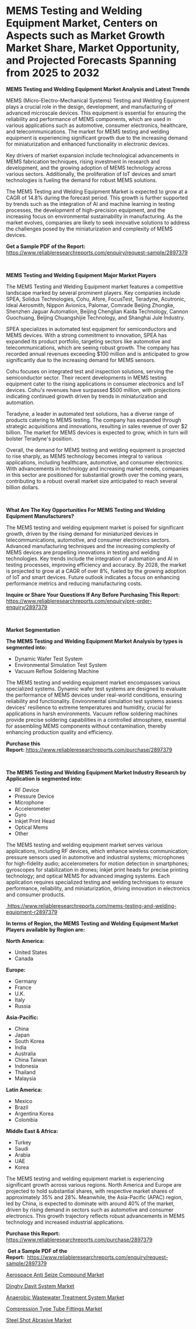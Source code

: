 <p><h1>MEMS Testing and Welding Equipment Market, Centers on Aspects such as Market Growth Market Share, Market Opportunity, and Projected Forecasts Spanning from 2025 to 2032</h1></p><p><strong>MEMS Testing and Welding Equipment Market Analysis and Latest Trends</strong></p>
<p><p>MEMS (Micro-Electro-Mechanical Systems) Testing and Welding Equipment plays a crucial role in the design, development, and manufacturing of advanced microscale devices. This equipment is essential for ensuring the reliability and performance of MEMS components, which are used in various applications such as automotive, consumer electronics, healthcare, and telecommunications. The market for MEMS testing and welding equipment is experiencing significant growth due to the increasing demand for miniaturization and enhanced functionality in electronic devices.</p><p>Key drivers of market expansion include technological advancements in MEMS fabrication techniques, rising investment in research and development, and the growing adoption of MEMS technology across various sectors. Additionally, the proliferation of IoT devices and smart technologies is fueling the demand for robust MEMS solutions. </p><p>The MEMS Testing and Welding Equipment Market is expected to grow at a CAGR of 14.8% during the forecast period. This growth is further supported by trends such as the integration of AI and machine learning in testing processes, the development of high-precision equipment, and the increasing focus on environmental sustainability in manufacturing. As the market evolves, companies are likely to seek innovative solutions to address the challenges posed by the miniaturization and complexity of MEMS devices.</p></p>
<p><strong>Get a Sample PDF of the Report:&nbsp;</strong> <a href="https://www.reliableresearchreports.com/enquiry/request-sample/2897379?utm_campaign=32&utm_medium=2&utm_source=Github&utm_content=ia&utm_term=15032025&utm_id=mems-testing-and-welding-equipment">https://www.reliableresearchreports.com/enquiry/request-sample/2897379</a></p>
<p>&nbsp;</p>
<p><strong>MEMS Testing and Welding Equipment Major Market Players</strong></p>
<p><p>The MEMS Testing and Welding Equipment market features a competitive landscape marked by several prominent players. Key companies include SPEA, Solidus Technologies, Cohu, Afore, FocusTest, Teradyne, Acutronic, Ideal Aerosmith, Nippon Avionics, Palomar, Comrade Beijing Zhongke, Shenzhen Jaguar Automation, Beijing Chenglian Kaida Technology, Cannon Guochuang, Beijing Chuangshijie Technology, and Shanghai Jule Industry.</p><p>SPEA specializes in automated test equipment for semiconductors and MEMS devices. With a strong commitment to innovation, SPEA has expanded its product portfolio, targeting sectors like automotive and telecommunications, which are seeing robust growth. The company has recorded annual revenues exceeding $100 million and is anticipated to grow significantly due to the increasing demand for MEMS sensors.</p><p>Cohu focuses on integrated test and inspection solutions, serving the semiconductor sector. Their recent developments in MEMS testing equipment cater to the rising applications in consumer electronics and IoT devices. Cohu's revenues have surpassed $500 million, with projections indicating continued growth driven by trends in miniaturization and automation.</p><p>Teradyne, a leader in automated test solutions, has a diverse range of products catering to MEMS testing. The company has expanded through strategic acquisitions and innovations, resulting in sales revenue of over $2 billion. The market for MEMS devices is expected to grow, which in turn will bolster Teradyne's position.</p><p>Overall, the demand for MEMS testing and welding equipment is projected to rise sharply, as MEMS technology becomes integral to various applications, including healthcare, automotive, and consumer electronics. With advancements in technology and increasing market needs, companies in this sector are positioned for substantial growth over the coming years, contributing to a robust overall market size anticipated to reach several billion dollars.</p></p>
<p>&nbsp;</p>
<p><strong>What Are The Key Opportunities For MEMS Testing and Welding Equipment Manufacturers?</strong></p>
<p><p>The MEMS testing and welding equipment market is poised for significant growth, driven by the rising demand for miniaturized devices in telecommunications, automotive, and consumer electronics sectors. Advanced manufacturing techniques and the increasing complexity of MEMS devices are propelling innovations in testing and welding technologies. Key trends include the integration of automation and AI in testing processes, improving efficiency and accuracy. By 2028, the market is projected to grow at a CAGR of over 8%, fueled by the growing adoption of IoT and smart devices. Future outlook indicates a focus on enhancing performance metrics and reducing manufacturing costs.</p></p>
<p><strong>Inquire or Share Your Questions If Any Before Purchasing This Report:</strong> <a href="https://www.reliableresearchreports.com/enquiry/pre-order-enquiry/2897379?utm_campaign=32&utm_medium=2&utm_source=Github&utm_content=ia&utm_term=15032025&utm_id=mems-testing-and-welding-equipment">https://www.reliableresearchreports.com/enquiry/pre-order-enquiry/2897379</a></p>
<p>&nbsp;</p>
<p><strong>Market Segmentation</strong></p>
<p><strong>The MEMS Testing and Welding Equipment Market Analysis by types is segmented into:</strong></p>
<p><ul><li>Dynamic Wafer Test System</li><li>Environmental Simulation Test System</li><li>Vacuum Reflow Soldering Machine</li></ul></p>
<p><p>The MEMS testing and welding equipment market encompasses various specialized systems. Dynamic wafer test systems are designed to evaluate the performance of MEMS devices under real-world conditions, ensuring reliability and functionality. Environmental simulation test systems assess devices' resilience to extreme temperatures and humidity, crucial for applications in harsh environments. Vacuum reflow soldering machines provide precise soldering capabilities in a controlled atmosphere, essential for assembling MEMS components without contamination, thereby enhancing production quality and efficiency.</p></p>
<p><strong>Purchase this Report:&nbsp;</strong><a href="https://www.reliableresearchreports.com/purchase/2897379?utm_campaign=32&utm_medium=2&utm_source=Github&utm_content=ia&utm_term=15032025&utm_id=mems-testing-and-welding-equipment">https://www.reliableresearchreports.com/purchase/2897379</a></p>
<p>&nbsp;</p>
<p><strong>The MEMS Testing and Welding Equipment Market Industry Research by Application is segmented into:</strong></p>
<p><ul><li>RF Device</li><li>Pressure Device</li><li>Microphone</li><li>Accelerometer</li><li>Gyro</li><li>Inkjet Print Head</li><li>Optical Mems</li><li>Other</li></ul></p>
<p><p>The MEMS testing and welding equipment market serves various applications, including RF devices, which enhance wireless communication; pressure sensors used in automotive and industrial systems; microphones for high-fidelity audio; accelerometers for motion detection in smartphones; gyroscopes for stabilization in drones; inkjet print heads for precise printing technology; and optical MEMS for advanced imaging systems. Each application requires specialized testing and welding techniques to ensure performance, reliability, and miniaturization, driving innovation in electronics and consumer products.</p></p>
<p><a href="https://www.reliableresearchreports.com/mems-testing-and-welding-equipment-r2897379?utm_campaign=32&utm_medium=2&utm_source=Github&utm_content=ia&utm_term=15032025&utm_id=mems-testing-and-welding-equipment">&nbsp;https://www.reliableresearchreports.com/mems-testing-and-welding-equipment-r2897379</a></p>
<p><strong>In terms of Region, the MEMS Testing and Welding Equipment Market Players available by Region are:</strong></p>
<p>
    <p> <strong> North America: </strong>
        <ul>
            <li>United States</li>
            <li>Canada</li>
        </ul>
        </p> 
    <p> <strong> Europe: </strong>
        <ul>
            <li>Germany</li>
            <li>France</li>
            <li>U.K.</li>
            <li>Italy</li>
            <li>Russia</li>
        </ul>
        </p> 
    <p> <strong> Asia-Pacific: </strong>
        <ul>
            <li>China</li>
            <li>Japan</li>
            <li>South Korea</li>
            <li>India</li>
            <li>Australia</li>
            <li>China Taiwan</li>
            <li>Indonesia</li>
            <li>Thailand</li>
            <li>Malaysia</li>
        </ul>
        </p> 
    <p> <strong> Latin America: </strong>
        <ul>
            <li>Mexico</li>
            <li>Brazil</li>
            <li>Argentina Korea</li>
            <li>Colombia</li>
        </ul>
        </p> 
    <p> <strong> Middle East & Africa: </strong>
        <ul>
            <li>Turkey</li>
            <li>Saudi</li>
            <li>Arabia</li>
            <li>UAE</li>
            <li>Korea</li>
        </ul>
    </p>
    </p>
<p><p>The MEMS testing and welding equipment market is experiencing significant growth across various regions. North America and Europe are projected to hold substantial shares, with respective market shares of approximately 35% and 28%. Meanwhile, the Asia-Pacific (APAC) region, led by China, is expected to dominate with around 40% of the market, driven by rising demand in sectors such as automotive and consumer electronics. This growth trajectory reflects robust advancements in MEMS technology and increased industrial applications.</p></p>
<p><strong>Purchase this Report: </strong><a href="https://www.reliableresearchreports.com/purchase/2897379?utm_campaign=32&utm_medium=2&utm_source=Github&utm_content=ia&utm_term=15032025&utm_id=mems-testing-and-welding-equipment">https://www.reliableresearchreports.com/purchase/2897379</a></p>
<p>&nbsp;<strong>Get a Sample PDF of the Report:&nbsp;&nbsp;</strong><a href="https://www.reliableresearchreports.com/enquiry/request-sample/2897379?utm_campaign=32&utm_medium=2&utm_source=Github&utm_content=ia&utm_term=15032025&utm_id=mems-testing-and-welding-equipment">https://www.reliableresearchreports.com/enquiry/request-sample/2897379</a></p>
<p><strong></strong></p>
<p><p><a href="https://github.com/billejuman43/Market-Research-Report-List-1/blob/main/aerospace-anti-seize-compound-market.md?utm_campaign=32&utm_medium=2&utm_source=Github&utm_content=ia&utm_term=15032025&utm_id=mems-testing-and-welding-equipment">Aerospace Anti Seize Compound Market</a></p><p><a href="https://github.com/pockettifere14/Market-Research-Report-List-1/blob/main/dinghy-davit-system-market.md?utm_campaign=32&utm_medium=2&utm_source=Github&utm_content=ia&utm_term=15032025&utm_id=mems-testing-and-welding-equipment">Dinghy Davit System Market</a></p><p><a href="https://github.com/shroffuhpa/Market-Research-Report-List-1/blob/main/anaerobic-wastewater-treatment-system-market.md?utm_campaign=32&utm_medium=2&utm_source=Github&utm_content=ia&utm_term=15032025&utm_id=mems-testing-and-welding-equipment">Anaerobic Wastewater Treatment System Market</a></p><p><a href="https://github.com/dafertsuria/Market-Research-Report-List-1/blob/main/compression-type-tube-fittings-market.md?utm_campaign=32&utm_medium=2&utm_source=Github&utm_content=ia&utm_term=15032025&utm_id=mems-testing-and-welding-equipment">Compression Type Tube Fittings Market</a></p><p><a href="https://github.com/seibttullyjh/Market-Research-Report-List-1/blob/main/steel-shot-abrasive-market.md?utm_campaign=32&utm_medium=2&utm_source=Github&utm_content=ia&utm_term=15032025&utm_id=mems-testing-and-welding-equipment">Steel Shot Abrasive Market</a></p></p>